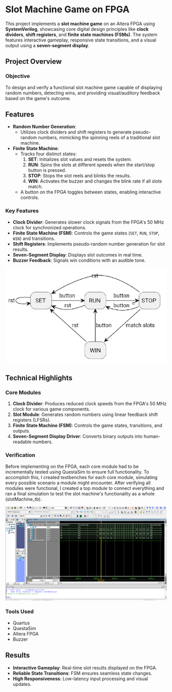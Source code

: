# Slot Machine Game on FPGA

This project implements a **slot machine game** on an Altera FPGA using **SystemVerilog**, showcasing core digital design principles like **clock dividers**, **shift registers**, and **finite state machines (FSMs)**. The system features interactive gameplay, responsive state transitions, and a visual output using a **seven-segment display**.

## Project Overview

### Objective
To design and verify a functional slot machine game capable of displaying random numbers, detecting wins, and providing visual/auditory feedback based on the game's outcome.

## Features
- **Random Number Generation**:
  - Utilizes clock dividers and shift registers to generate pseudo-random numbers, mimicking the spinning reels of a traditional slot machine.
- **Finite State Machine**:
  - Tracks four distinct states:
    1. **SET**: Initializes slot values and resets the system.
    2. **RUN**: Spins the slots at different speeds when the start/stop button is pressed.
    3. **STOP**: Stops the slot reels and blinks the results.
    4. **WIN**: Activates the buzzer and changes the blink rate if all slots match.
  - A button on the FPGA toggles between states, enabling interactive controls.

### Key Features
- **Clock Divider**: Generates slower clock signals from the FPGA's 50 MHz clock for synchronized operations.
- **Finite State Machine (FSM)**: Controls the game states (`SET`, `RUN`, `STOP`, `WIN`) and transitions.
- **Shift Registers**: Implements pseudo-random number generation for slot results.
- **Seven-Segment Display**: Displays slot outcomes in real time.
- **Buzzer Feedback**: Signals win conditions with an audible tone.

![FSM Diagram](assets/FSM.png)

## Technical Highlights

### Core Modules
1. **Clock Divider**: Produces reduced clock speeds from the FPGA's 50 MHz clock for various game components. 
2. **Slot Module**: Generates random numbers using linear feedback shift registers (LFSRs).
3. **Finite State Machine (FSM)**: Controls the game states, transitions, and outputs.
4. **Seven-Segment Display Driver**: Converts binary outputs into human-readable numbers.

### Verification
Before implementing on the FPGA, each core module had to be incrementally tested using QuestaSim to ensure full functionality. To accomplish this, I created testbenches for each core module, simulating every possible scenario a module might encounter. After verifying all modules were functional, I created a top module to connect everything and ran a final simulation to test the slot machine's functionality as a whole (slotMachine_tb). 

![QuestaSim](assets/QuestaSim.png)

### Tools Used
- Quartus
- QuestaSim
- Altera FPGA
- Buzzer

## Results
- **Interactive Gameplay**: Real-time slot results displayed on the FPGA.
- **Reliable State Transitions**: FSM ensures seamless state changes.
- **High Responsiveness**: Low-latency input processing and visual updates.
